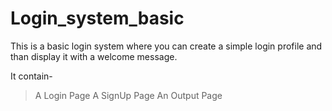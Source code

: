 # Login_system_basic

This is a basic login system where you can create a simple login profile and than display it with a welcome message.

It contain-
> A Login Page
> A SignUp Page
> An Output Page

